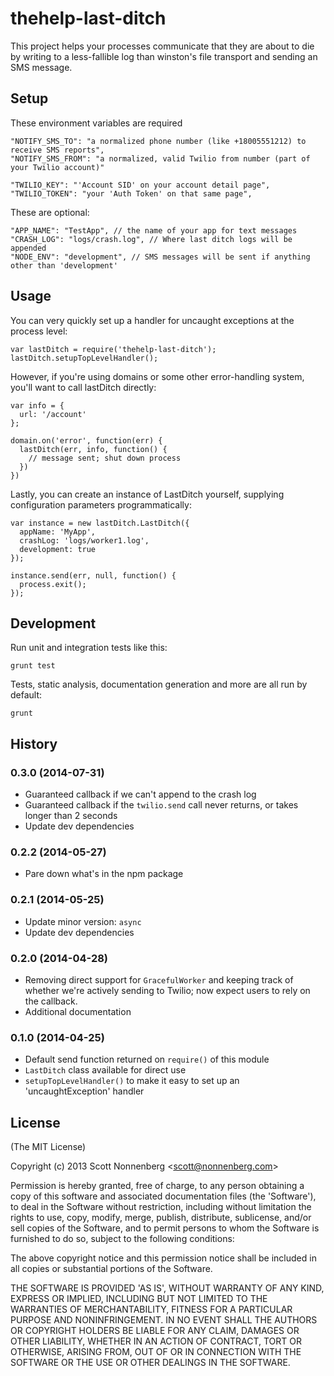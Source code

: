 # thehelp-last-ditch

This project helps your processes communicate that they are about to die by writing to a less-fallible log than winston's file transport and sending an SMS message.

## Setup

These environment variables are required

```
"NOTIFY_SMS_TO": "a normalized phone number (like +18005551212) to receive SMS reports",
"NOTIFY_SMS_FROM": "a normalized, valid Twilio from number (part of your Twilio account)"

"TWILIO_KEY": "'Account SID' on your account detail page",
"TWILIO_TOKEN": "your 'Auth Token' on that same page",
```

These are optional:

```
"APP_NAME": "TestApp", // the name of your app for text messages
"CRASH_LOG": "logs/crash.log", // Where last ditch logs will be appended
"NODE_ENV": "development", // SMS messages will be sent if anything other than 'development'
```

## Usage

You can very quickly set up a handler for uncaught exceptions at the process level:

```
var lastDitch = require('thehelp-last-ditch');
lastDitch.setupTopLevelHandler();
```

However, if you're using domains or some other error-handling system, you'll want to call lastDitch directly:

```
var info = {
  url: '/account'
};

domain.on('error', function(err) {
  lastDitch(err, info, function() {
    // message sent; shut down process
  })
})
```

Lastly, you can create an instance of LastDitch yourself, supplying configuration parameters programmatically:

```
var instance = new lastDitch.LastDitch({
  appName: 'MyApp',
  crashLog: 'logs/worker1.log',
  development: true
});

instance.send(err, null, function() {
  process.exit();
});
```

## Development

Run unit and integration tests like this:

```
grunt test
```

Tests, static analysis, documentation generation and more are all run by default:

```
grunt
```

## History

### 0.3.0 (2014-07-31)

* Guaranteed callback if we can't append to the crash log
* Guaranteed callback if the `twilio.send` call never returns, or takes longer than 2 seconds
* Update dev dependencies

### 0.2.2 (2014-05-27)

* Pare down what's in the npm package

### 0.2.1 (2014-05-25)

* Update minor version: `async`
* Update dev dependencies

### 0.2.0 (2014-04-28)

* Removing direct support for `GracefulWorker` and keeping track of whether we're actively sending to Twilio; now expect users to rely on the callback.
* Additional documentation

### 0.1.0 (2014-04-25)

* Default send function returned on `require()` of this module
* `LastDitch` class available for direct use
* `setupTopLevelHandler()` to make it easy to set up an 'uncaughtException' handler

## License

(The MIT License)

Copyright (c) 2013 Scott Nonnenberg &lt;scott@nonnenberg.com&gt;

Permission is hereby granted, free of charge, to any person obtaining
a copy of this software and associated documentation files (the
'Software'), to deal in the Software without restriction, including
without limitation the rights to use, copy, modify, merge, publish,
distribute, sublicense, and/or sell copies of the Software, and to
permit persons to whom the Software is furnished to do so, subject to
the following conditions:

The above copyright notice and this permission notice shall be
included in all copies or substantial portions of the Software.

THE SOFTWARE IS PROVIDED 'AS IS', WITHOUT WARRANTY OF ANY KIND,
EXPRESS OR IMPLIED, INCLUDING BUT NOT LIMITED TO THE WARRANTIES OF
MERCHANTABILITY, FITNESS FOR A PARTICULAR PURPOSE AND NONINFRINGEMENT.
IN NO EVENT SHALL THE AUTHORS OR COPYRIGHT HOLDERS BE LIABLE FOR ANY
CLAIM, DAMAGES OR OTHER LIABILITY, WHETHER IN AN ACTION OF CONTRACT,
TORT OR OTHERWISE, ARISING FROM, OUT OF OR IN CONNECTION WITH THE
SOFTWARE OR THE USE OR OTHER DEALINGS IN THE SOFTWARE.
